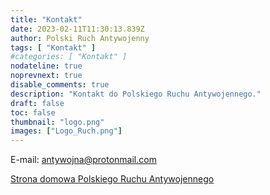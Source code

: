 ```yaml
---
title: "Kontakt"
date: 2023-02-11T11:30:13.839Z
author: Polski Ruch Antywojenny
tags: [ "Kontakt" ]
#categories: [ "Kontakt" ]
nodateline: true
noprevnext: true
disable_comments: true
description: "Kontakt do Polskiego Ruchu Antywojennego."
draft: false
toc: false
thumbnail: "logo.png"
images: ["Logo_Ruch.png"]
---
```

E-mail: antywojna@protonmail.com


[Strona domowa Polskiego Ruchu Antywojennego](https://polskiruchantywojenny.com "Srona domowa Polskiego Ruchu Antywojennego")

